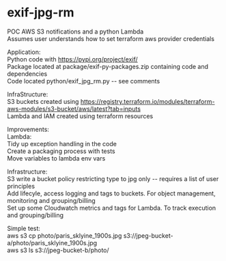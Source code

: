 # exif-jpg-rm
POC AWS S3 notifications and a python Lambda \
Assumes user understands how to set terraform aws provider credentials
 

Application: \
Python code with https://pypi.org/project/exif/ \
Package located at package/exif-py-packages.zip containing code and dependencies \
Code located python/exif_jpg_rm.py -- see comments

InfraStructure: \
S3 buckets created using  https://registry.terraform.io/modules/terraform-aws-modules/s3-bucket/aws/latest?tab=inputs \
Lambda and IAM created using terraform resources

Improvements: \
Lambda: \
Tidy up exception handling in the code \
Create a packaging process with tests \
Move variables to lambda env vars

Infrastructure: \
S3 write a bucket policy restricting type to jpg only -- requires a list of user principles \
Add lifecyle, access logging and tags to buckets. For object management, monitoring and grouping/billing \
Set up some Cloudwatch metrics and tags for Lambda. To track execution and grouping/billing

Simple test: \
aws s3 cp photo/paris_sklyine_1900s.jpg  s3://jpeg-bucket-a/photo/paris_sklyine_1900s.jpg \
aws s3 ls s3://jpeg-bucket-b/photo/
